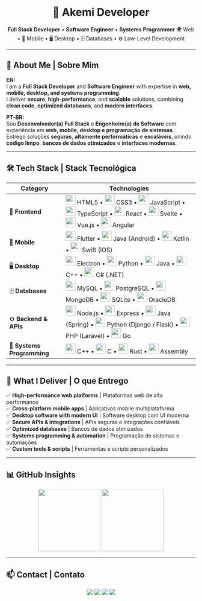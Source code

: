 <h1 align="center">🚀 Akemi Developer</h1>
<p align="center">
  <b>Full Stack Developer</b> • <b>Software Engineer</b> • <b>Systems Programmer</b>  
  🌍 Web • 📱 Mobile • 🖥 Desktop • 🗄 Databases • ⚙ Low-Level Development
</p>

---

## 📄 About Me | Sobre Mim

**EN:**  
I am a **Full Stack Developer** and **Software Engineer** with expertise in **web, mobile, desktop, and systems programming**.  
I deliver **secure**, **high-performance**, and **scalable** solutions, combining **clean code**, **optimized databases**, and **modern interfaces**.

**PT-BR:**  
Sou **Desenvolvedor(a) Full Stack** e **Engenheiro(a) de Software** com experiência em **web, mobile, desktop e programação de sistemas**.  
Entrego soluções **seguras**, **altamente performáticas** e **escaláveis**, unindo **código limpo**, **bancos de dados otimizados** e **interfaces modernas**.

---

## 🛠 Tech Stack | Stack Tecnológica

| **Category** | **Technologies** |
|--------------|------------------|
| 🎨 **Frontend** | <img src="https://cdn.jsdelivr.net/gh/devicons/devicon/icons/html5/html5-original.svg" width="26"/> HTML5 • <img src="https://cdn.jsdelivr.net/gh/devicons/devicon/icons/css3/css3-original.svg" width="26"/> CSS3 • <img src="https://cdn.jsdelivr.net/gh/devicons/devicon/icons/javascript/javascript-original.svg" width="26"/> JavaScript • <img src="https://cdn.jsdelivr.net/gh/devicons/devicon/icons/typescript/typescript-original.svg" width="26"/> TypeScript • <img src="https://cdn.jsdelivr.net/gh/devicons/devicon/icons/react/react-original.svg" width="26"/> React • <img src="https://cdn.jsdelivr.net/gh/devicons/devicon/icons/svelte/svelte-original.svg" width="26"/> Svelte • <img src="https://cdn.jsdelivr.net/gh/devicons/devicon/icons/vuejs/vuejs-original.svg" width="26"/> Vue.js • <img src="https://cdn.jsdelivr.net/gh/devicons/devicon/icons/angularjs/angularjs-original.svg" width="26"/> Angular |
| 📱 **Mobile** | <img src="https://cdn.jsdelivr.net/gh/devicons/devicon/icons/flutter/flutter-original.svg" width="26"/> Flutter • <img src="https://cdn.jsdelivr.net/gh/devicons/devicon/icons/java/java-original.svg" width="26"/> Java (Android) • <img src="https://cdn.jsdelivr.net/gh/devicons/devicon/icons/kotlin/kotlin-original.svg" width="26"/> Kotlin • <img src="https://cdn.jsdelivr.net/gh/devicons/devicon/icons/swift/swift-original.svg" width="26"/> Swift (iOS) |
| 🖥 **Desktop** | <img src="https://cdn.jsdelivr.net/gh/devicons/devicon/icons/electron/electron-original.svg" width="26"/> Electron • <img src="https://cdn.jsdelivr.net/gh/devicons/devicon/icons/python/python-original.svg" width="26"/> Python • <img src="https://cdn.jsdelivr.net/gh/devicons/devicon/icons/java/java-original.svg" width="26"/> Java • <img src="https://cdn.jsdelivr.net/gh/devicons/devicon/icons/cplusplus/cplusplus-original.svg" width="26"/> C++ • <img src="https://cdn.jsdelivr.net/gh/devicons/devicon/icons/csharp/csharp-original.svg" width="26"/> C# (.NET) |
| 🗄 **Databases** | <img src="https://cdn.jsdelivr.net/gh/devicons/devicon/icons/mysql/mysql-original.svg" width="26"/> MySQL • <img src="https://cdn.jsdelivr.net/gh/devicons/devicon/icons/postgresql/postgresql-original.svg" width="26"/> PostgreSQL • <img src="https://cdn.jsdelivr.net/gh/devicons/devicon/icons/mongodb/mongodb-original.svg" width="26"/> MongoDB • <img src="https://cdn.jsdelivr.net/gh/devicons/devicon/icons/sqlite/sqlite-original.svg" width="26"/> SQLite • <img src="https://cdn.jsdelivr.net/gh/devicons/devicon/icons/oracle/oracle-original.svg" width="26"/> OracleDB |
| ⚙ **Backend & APIs** | <img src="https://cdn.jsdelivr.net/gh/devicons/devicon/icons/nodejs/nodejs-original.svg" width="26"/> Node.js • <img src="https://cdn.jsdelivr.net/gh/devicons/devicon/icons/express/express-original.svg" width="26"/> Express • <img src="https://cdn.jsdelivr.net/gh/devicons/devicon/icons/java/java-original.svg" width="26"/> Java (Spring) • <img src="https://cdn.jsdelivr.net/gh/devicons/devicon/icons/python/python-original.svg" width="26"/> Python (Django / Flask) • <img src="https://cdn.jsdelivr.net/gh/devicons/devicon/icons/php/php-original.svg" width="26"/> PHP (Laravel) • <img src="https://cdn.jsdelivr.net/gh/devicons/devicon/icons/go/go-original.svg" width="26"/> Go |
| 🔧 **Systems Programming** | <img src="https://cdn.jsdelivr.net/gh/devicons/devicon/icons/cplusplus/cplusplus-original.svg" width="26"/> C++ • <img src="https://cdn.jsdelivr.net/gh/devicons/devicon/icons/c/c-original.svg" width="26"/> C • <img src="https://cdn.jsdelivr.net/gh/devicons/devicon/icons/rust/rust-plain.svg" width="26"/> Rust • <img src="https://cdn.jsdelivr.net/gh/devicons/devicon/icons/assembly/assembly-original.svg" width="26"/> Assembly |

---

## 🚀 What I Deliver | O que Entrego

✅ **High-performance web platforms** | Plataformas web de alta performance  
✅ **Cross-platform mobile apps** | Aplicativos mobile multiplataforma  
✅ **Desktop software with modern UI** | Software desktop com UI moderna  
✅ **Secure APIs & integrations** | APIs seguras e integrações confiáveis  
✅ **Optimized databases** | Bancos de dados otimizados  
✅ **Systems programming & automation** | Programação de sistemas e automações  
✅ **Custom tools & scripts** | Ferramentas e scripts personalizados

---

## 📊 GitHub Insights

<p align="center">
  <img src="https://github-readme-stats.vercel.app/api?username=Akemiideveloper&show_icons=true&theme=tokyonight" height="165"/>
  <img src="https://github-readme-stats.vercel.app/api/top-langs/?username=Akemiideveloper&layout=compact&theme=tokyonight" height="165"/>
</p>

---

## 📫 Contact | Contato

<p align="center">
  <a href="mailto:youremail@email.com"><img src="https://img.shields.io/badge/Email-D14836?style=for-the-badge&logo=gmail&logoColor=white"/></a>
  <a href="https://linkedin.com/in/yourlinkedin"><img src="https://img.shields.io/badge/LinkedIn-0A66C2?style=for-the-badge&logo=linkedin&logoColor=white"/></a>
  <a href="https://your-portfolio.com"><img src="https://img.shields.io/badge/Portfolio-000?style=for-the-badge&logo=vercel&logoColor=white"/></a>
  <a href="https://github.com/Akemiideveloper"><img src="https://img.shields.io/badge/GitHub-333?style=for-the-badge&logo=github&logoColor=white"/></a>
</p>
